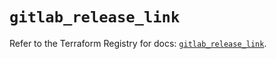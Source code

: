 # `gitlab_release_link`

Refer to the Terraform Registry for docs: [`gitlab_release_link`](https://registry.terraform.io/providers/gitlabhq/gitlab/17.11.0/docs/resources/release_link).
